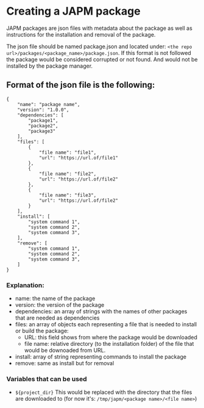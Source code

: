 # Creating a JAPM package

JAPM packages are json files with metadata about the package as well as instructions for the installation and removal of the package.

The json file should be named package.json and located under:
`<the repo url>/packages/<package_name>/package.json`.
If this format is not followed the package would be considered corrupted or not found. And would not be installed by the package manager.

## Format of the json file is the following:

```
{
	"name": "package name",
	"version": "1.0.0",
	"dependencies": [
		"package1",
		"package2",
		"package3"
	],
	"files": [
		{
			"file name": "file1",
			"url": "https://url.of/file1"
		},
		{
			"file name": "file2",
			"url": "https://url.of/file2"
		},
		{
			"file name": "file3",
			"url": "https://url.of/file2"
		}
	],
	"install": [
		"system command 1",
		"system command 2",
		"system command 3",
	],
	"remove": [
		"system command 1",
		"system command 2",
		"system command 3",
	]
}
```

### Explanation:

- name: the name of the package
- version: the version of the package
- dependencies: an array of strings with the names of other packages that are needed as dependencies
- files: an array of objects each representing a file that is needed to install or build the package:
	- URL: this field shows from where the package would be downloaded
	- file name: relative directory (to the installation folder) of the file that would be downoaded from URL.
- install: array of string representing commands to install the package
- remove: same as install but for removal

### Variables that can be used 

- `${project_dir}` This would be replaced with the directory that the files are downloaded to (for now it's: `/tmp/japm/<package name>/<file name>`)

